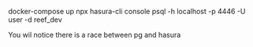 docker-compose up
npx hasura-cli console
psql -h localhost -p 4446 -U user -d reef_dev

You wil notice there is a race between pg and hasura
